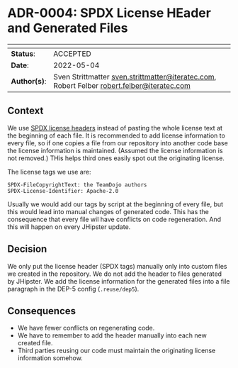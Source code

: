 <!-- 
SPDX-FileCopyrightText: the TeamDojo authors

SPDX-License-Identifier: Apache-2.0
-->
# ADR-0004: SPDX License HEader and Generated Files

| <!-- -->       | <!-- -->                                                                                       |
|----------------|------------------------------------------------------------------------------------------------|
| **Status**:    | ACCEPTED                                                                                       |
| **Date**:      | 2022-05-04                                                                                     |
| **Author(s)**: | Sven Strittmatter <sven.strittmatter@iteratec.com>, Robert Felber <robert.felber@iteratec.com> |

## Context

We use [SPDX license headers](https://reuse.software/tutorial/) instead of pasting the whole license text at the beginning of each file. It is recommended to add license information to every file, so if one copies a file from our repository into another code base the license information is maintained. (Assumed the license information is not removed.) THis helps third ones easily spot out the originating license.

The license tags we use are:

```text
SPDX-FileCopyrightText: the TeamDojo authors
SPDX-License-Identifier: Apache-2.0
```

Usually we would add our tags by script at the beginning of every file, but this would lead into manual changes of generated code. This has the consequence that every file wil have conflicts on code regeneration. And this will happen on every JHipster update.

## Decision

We only put the license header (SPDX tags) manually only into custom files we created in the repository. We do not add the header to files generated by JHipster. We add the license information for the generated files into a file paragraph in the DEP-5 config (`.reuse/dep5`).  


## Consequences

- We have fewer conflicts on regenerating code.
- We have to remember to add the header manually into each new created file.
- Third parties reusing our code must maintain the originating license information somehow.
